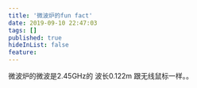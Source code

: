 ```yaml
---
title: '微波炉的fun fact'
date: 2019-09-10 22:47:03
tags: []
published: true
hideInList: false
feature: 
---
```

微波炉的微波是2.45GHz的 
波长0.122m
跟无线鼠标一样。。